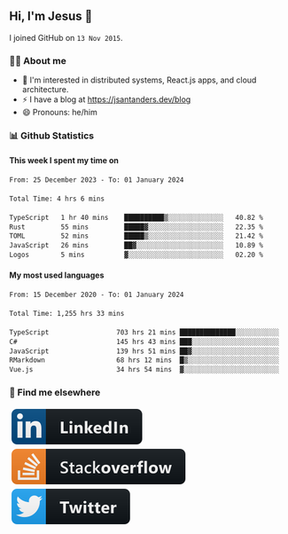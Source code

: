 ## Hi, I'm Jesus 👋

I joined GitHub on `13 Nov 2015`.

<!-- Talking about you -->

### 👨‍💻 About me

- 👦 I'm interested in distributed systems, React.js apps, and cloud architecture.
- ⚡️ I have a blog at <https://jsantanders.dev/blog>
- 😄 Pronouns: he/him

### 📊 Github Statistics

#### This week I spent my time on

<!--START_SECTION:weekly-->

```txt
From: 25 December 2023 - To: 01 January 2024

Total Time: 4 hrs 6 mins

TypeScript   1 hr 40 mins    ██████████▒░░░░░░░░░░░░░░   40.82 %
Rust         55 mins         █████▓░░░░░░░░░░░░░░░░░░░   22.35 %
TOML         52 mins         █████▒░░░░░░░░░░░░░░░░░░░   21.42 %
JavaScript   26 mins         ██▓░░░░░░░░░░░░░░░░░░░░░░   10.89 %
Logos        5 mins          ▓░░░░░░░░░░░░░░░░░░░░░░░░   02.20 %
```

<!--END_SECTION:weekly-->

#### My most used languages

<!--START_SECTION:alltime-->

```txt
From: 15 December 2020 - To: 01 January 2024

Total Time: 1,255 hrs 33 mins

TypeScript                 703 hrs 21 mins ██████████████░░░░░░░░░░░   56.02 %
C#                         145 hrs 43 mins ███░░░░░░░░░░░░░░░░░░░░░░   11.61 %
JavaScript                 139 hrs 51 mins ██▓░░░░░░░░░░░░░░░░░░░░░░   11.14 %
RMarkdown                  68 hrs 12 mins  █▒░░░░░░░░░░░░░░░░░░░░░░░   05.43 %
Vue.js                     34 hrs 54 mins  ▓░░░░░░░░░░░░░░░░░░░░░░░░   02.78 %
```

<!--END_SECTION:alltime-->

### 📢 Find me elsewhere

<p>
  <a target="_blank" href="https://linkedin.com/in/jsantanders">
    <img src="https://github.com/jsantanders/jsantanders/blob/master/img/linkedin.svg" alt="LinkedIn" style="vertical-align:top; margin:4px">
  </a>
  
  <a target="_blank" href="https://stackoverflow.com/users/7318331/jesus-santander">
    <img src="https://github.com/jsantanders/jsantanders/blob/master/img/stackoverflow.svg" alt="StackOverflow" style="vertical-align:top; margin:4px">
  </a>
  
  <a target="_blank" href="http://twitter.com/jsantanders">
    <img src="https://github.com/jsantanders/jsantanders/blob/master/img/twitter.svg" alt="Twitter" style="vertical-align:top; margin:4px">
  </a>
</p>
